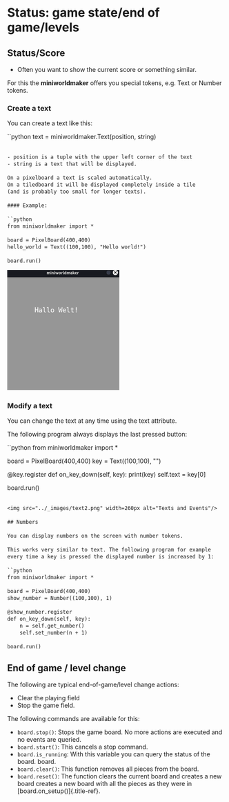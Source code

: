 # Status: game state/end of game/levels

## Status/Score

- Often you want to show the current score or something similar.

For this the **miniworldmaker** offers you special tokens, e.g.
Text or Number tokens.

### Create a text

You can create a text like this:

``python
text = miniworldmaker.Text(position, string)
```

- position is a tuple with the upper left corner of the text
- string is a text that will be displayed.

On a pixelboard a text is scaled automatically.
On a tiledboard it will be displayed completely inside a tile
(and is probably too small for longer texts).

#### Example:

``python
from miniworldmaker import *

board = PixelBoard(400,400)
hello_world = Text((100,100), "Hello world!")

board.run()
```

<img src="../_images/text1.png" width=260px alt="Texts"/>

### Modify a text

You can change the text at any time using the text attribute.

The following program always displays the last pressed button:

``python
from miniworldmaker import *

board = PixelBoard(400,400)
key = Text((100,100), "")

@key.register
def on_key_down(self, key):
    print(key)
    self.text = key[0]

board.run()
```

<img src="../_images/text2.png" width=260px alt="Texts and Events"/>

## Numbers

You can display numbers on the screen with number tokens.

This works very similar to text. The following program for example
every time a key is pressed the displayed number is increased by 1:

``python
from miniworldmaker import *

board = PixelBoard(400,400)
show_number = Number((100,100), 1)

@show_number.register
def on_key_down(self, key):
    n = self.get_number()
    self.set_number(n + 1)

board.run()
```



## End of game / level change

The following are typical end-of-game/level change actions:

- Clear the playing field
- Stop the game field.

The following commands are available for this:

- `board.stop()`: Stops the game board. No more actions are executed
    and no events are queried.
- `board.start()`: This cancels a stop command.
- `board.is_running`: With this variable you can query the status of the board.
    board.
- `board.clear()`: This function removes all pieces from the board.
- `board.reset()`: The function clears the current board and creates a new board
    creates a new board with all the pieces as they were in
    [board.on_setup()]{.title-ref}.


